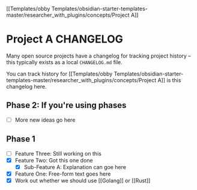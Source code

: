 [[Templates/obby Templates/obsidian-starter-templates-master/researcher_with_plugins/concepts/Project A]]
# Project A CHANGELOG
Many open source projects have a changelog for tracking project history – this typically exists as a local `CHANGELOG.md` file.

You can track history for [[Templates/obby Templates/obsidian-starter-templates-master/researcher_with_plugins/concepts/Project A]] is this changelog here.

## Phase 2: If you're using phases
- [ ] More new ideas go here

## Phase 1
- [ ] Feature Three: Still working on this
- [x] Feature Two: Got this one done
	- [x] Sub-Feature A: Explanation can goe here
- [x] Feature One: Free-form text goes here
- [x] Work out whether we should use [[Golang]] or [[Rust]]
